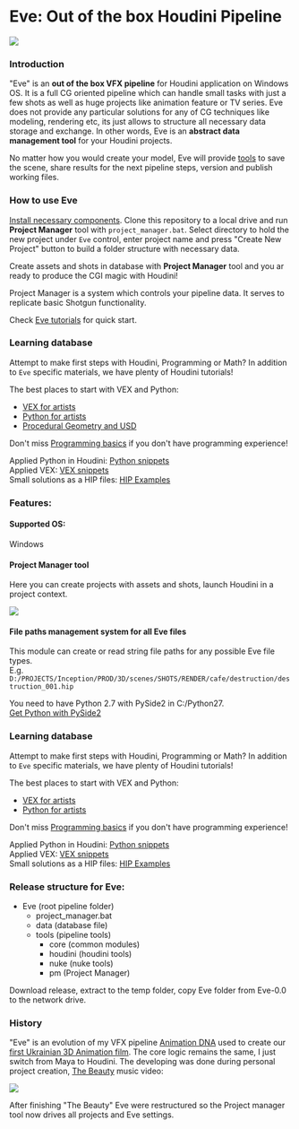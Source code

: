 # Eve: Out of the box Houdini Pipeline
[![](https://live.staticflickr.com/65535/48087908673_fb38ed89fe_o.jpg)](https://live.staticflickr.com/65535/48087908673_fb38ed89fe_o.jpg)


### Introduction
"Eve" is an **out of the box VFX pipeline** for Houdini application on Windows OS. It is a full CG oriented pipeline which can 
handle small tasks with just a few shots as well as huge projects like animation feature or TV series. Eve does not 
provide any particular solutions for any of CG techniques like modeling, rendering etc, its just allows to structure all 
necessary data storage and exchange. In other words, Eve is an **abstract data management tool** for your Houdini projects.

No matter how you would create your model, Eve will provide [tools](https://github.com/kiryha/Houdini/wiki/tools)
 to save the scene, share results for the next pipeline steps, version and publish working files.

### How to use Eve
[Install necessary components](https://github.com/kiryha/Houdini/wiki/pipeline-tutorials#installation). 
Clone this repository to a local drive and run **Project Manager** tool with `project_manager.bat`. 
Select directory to hold the new project under 
`Eve` control, enter project name and press "Create New Project" button to build a folder structure with necessary data.

Create assets and shots in database with **Project Manager** tool and you ar ready to produce the CGI magic with Houdini!

Project Manager is a system which controls your pipeline data. It serves to replicate basic Shotgun functionality. 

Check [Eve tutorials](https://github.com/kiryha/Houdini/wiki/pipeline-tutorials) for quick start.

### Learning database
Attempt to make first steps with Houdini, Programming or Math? In addition to `Eve` specific materials, we have plenty of Houdini tutorials! 

The best places to start with VEX and Python:
- [VEX for artists](https://github.com/kiryha/Houdini/wiki/vex-for-artists)  
- [Python for artists](https://github.com/kiryha/Houdini/wiki//python-for-artists)
- [Procedural Geometry and USD](https://github.com/kiryha/Houdini/wiki/pixar-usd-python-api)

Don't miss [Programming basics](https://github.com/kiryha/Houdini/wiki//programming-basics) if you don't have programming experience!

Applied Python in Houdini: [Python snippets](https://github.com/kiryha/Houdini/wiki/python-snippets)  
Applied VEX: [VEX snippets](https://github.com/kiryha/Houdini/wiki//vex-snippets)   
Small solutions as a HIP files: [HIP Examples](https://github.com/kiryha/Houdini/wiki//examples)


### Features:
#### Supported OS: 
Windows  

#### Project Manager tool

Here you can create projects with assets and shots, launch Houdini in a project context.

[![](https://live.staticflickr.com/65535/50114534717_510ee4905c_o.png)](https://live.staticflickr.com/65535/50114534717_510ee4905c_o.png)
 
#### File paths management system for all Eve files  
This module can create or read string file paths for any possible Eve file types.  
E.g. `D:/PROJECTS/Inception/PROD/3D/scenes/SHOTS/RENDER/cafe/destruction/destruction_001.hip` 

You need to have Python 2.7 with PySide2 in C:/Python27.  
[Get Python with PySide2](https://drive.google.com/open?id=1jC4x2-Dcf5saixe9Z5aBu-kIMMaGEmtJ)

### Learning database
Attempt to make first steps with Houdini, Programming or Math? In addition to `Eve` specific materials, we have plenty of Houdini tutorials! 

The best places to start with VEX and Python:
- [VEX for artists](https://github.com/kiryha/Houdini/wiki/vex-for-artists)  
- [Python for artists](https://github.com/kiryha/Houdini/wiki//python-for-artists)

Don't miss [Programming basics](https://github.com/kiryha/Houdini/wiki//programming-basics) if you don't have programming experience!

Applied Python in Houdini: [Python snippets](https://github.com/kiryha/Houdini/wiki/python-snippets)  
Applied VEX: [VEX snippets](https://github.com/kiryha/Houdini/wiki//vex-snippets)   
Small solutions as a HIP files: [HIP Examples](https://github.com/kiryha/Houdini/wiki//examples)

### Release structure for Eve:  
  
 - Eve (root pipeline folder)  
    - project_manager.bat  
    - data (database file)  
    - tools (pipeline tools)  
        - core (common modules)  
        - houdini (houdini tools)  
        - nuke (nuke tools)  
        - pm (Project Manager)  
              
              
Download release, extract to the temp folder, copy Eve folder from Eve-0.0 to the network drive.

### History
"Eve" is an evolution of my VFX pipeline [Animation DNA](https://github.com/kiryha/AnimationDNA/wiki) used to 
create our [first Ukrainian 3D Animation film](https://www.imdb.com/title/tt5954304/). The core logic remains the same, 
I just switch from Maya to Houdini. The developing was done during personal project creation, [The Beauty](https://vimeo.com/343421950) music video:

[![](https://live.staticflickr.com/65535/48093904051_82f1509e49_o.jpg)](https://live.staticflickr.com/65535/48093904051_82f1509e49_o.jpg)

After finishing "The Beauty" Eve were restructured so the Project manager tool now drives all projects and Eve settings.